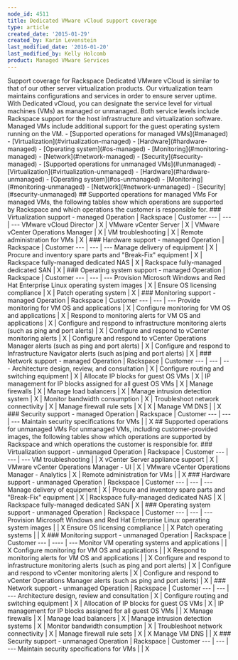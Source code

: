 ```yaml
---
node_id: 4511
title: Dedicated VMware vCloud support coverage
type: article
created_date: '2015-01-29'
created_by: Karin Levenstein
last_modified_date: '2016-01-20'
last_modified_by: Kelly Holcomb
product: Managed VMware Services
---
```


Support coverage for Rackspace Dedicated VMware vCloud is similar to
that of our other server virtualization products. Our virtualization
team maintains configurations and services in order to ensure server
uptime. With Dedicated vCloud, you can designate the service level for
virtual machines (VMs) as managed or unmanaged. Both service levels
include Rackspace support for the host infrastructure and virtualization
software. Managed VMs include additional support for the guest operating
system running on the VM. - \[Supported operations for managed
VMs\](\#managed) - \[Virtualization\](\#virtualization-managed) -
\[Hardware\](\#hardware-managed) - \[Operating system\](\#os-managed) -
\[Monitoring\](\#monitoring-managed) - \[Network\](\#network-managed) -
\[Security\](\#security-managed) - \[Supported operations for unmanaged
VMs\](\#unmanaged) - \[Virtualization\](\#virtualization-unmanaged) -
\[Hardware\](\#hardware-unmanaged) - \[Operating
system\](\#os-unmanaged) - \[Monitoring\](\#monitoring-unmanaged) -
\[Network\](\#network-unmanaged) - \[Security\](\#security-unmanaged)
 \#\# Supported operations for managed VMs For managed VMs, the
following tables show which operations are supported by Rackspace and
which operations the customer is responsible for.  \#\#\#
Virtualization support - managed Operation | Rackspace | Customer --- |
--- | --- VMware vCloud Director | X |   VMware vCenter Server | X |
VMware vCenter Operations Manager | X |   VM troubleshooting | X |
Remote administration for VMs | X |    \#\#\# Hardware support -
managed Operation | Rackspace | Customer --- | --- | --- Manage delivery
of equipment | X |   Procure and inventory spare parts and "Break-Fix"
equipment | X |   Rackspace fully-managed dedicated NAS | X |
Rackspace fully-managed dedicated SAN | X |    \#\#\# Operating
system support - managed Operation | Rackspace | Customer --- | --- |
--- Provision Microsoft Windows and Red Hat Enterprise Linux operating
system images | X |   Ensure OS licensing compliance | X |   Patch
operating system | X |    \#\#\# Monitoring support - managed
Operation | Rackspace | Customer --- | --- | --- Provide monitoring for
VM OS and applications | X |   Configure monitoring for VM OS and
applications | X |   Respond to monitoring alerts for VM OS and
applications | X |   Configure and respond to infrastructure monitoring
alerts (such as ping and port alerts) | X |   Configure and respond to
vCenter monitoring alerts | X |   Configure and respond to vCenter
Operations Manager alerts (such as ping and port alerts) | X |
Configure and respond to Infrastructure Navigator alerts (such as(ping
and port alerts) | X |    \#\#\# Network support - managed Operation
| Rackspace | Customer --- | --- | --- Architecture design, review, and
consultation | X |   Configure routing and switching equipment | X |
Allocate IP blocks for guest OS VMs | X |   IP management for IP blocks
assigned for all guest OS VMs | X |   Manage firewalls | X |   Manage
load balancers | X |   Manage intrusion detection system | X |   Monitor
bandwidth consumption | X |   Troubleshoot network connectivity | X |
Manage firewall rule sets | X | X | Manage VM DNS |   | X  \#\#\#
Security support - managed Operation | Rackspace | Customer --- | --- |
--- Maintain security specifications for VMs |   | X  \#\# Supported
operations for unmanaged VMs For unmanaged VMs, including
customer-provided images, the following tables show which operations are
supported by Rackspace and which operations the customer is responsible
for.  \#\#\# Virtualization support - unmanaged Operation |
Rackspace | Customer --- | --- | --- VM troubleshooting |   | X vCenter
Server appliance support | X |   VMware vCenter Operations Manager - UI
| X |   VMware vCenter Operations Manager - Analytics | X |   Remote
administration for VMs |   | X  \#\#\# Hardware support - unmanaged
Operation | Rackspace | Customer --- | --- | --- Manage delivery of
equipment | X |   Procure and inventory spare parts and "Break-Fix"
equipment | X |   Rackspace fully-managed dedicated NAS | X |
Rackspace fully-managed dedicated SAN | X |    \#\#\# Operating
system support - unmanaged Operation | Rackspace | Customer --- | --- |
--- Provision Microsoft Windows and Red Hat Enterprise Linux operating
system images |   | X Ensure OS licensing compliance |   | X Patch
operating systems |   | X  \#\#\# Monitoring support - unmanaged
Operation | Rackspace | Customer --- | ---- | --- Monitor VM operating
systems and applications |   | X Configure monitoring for
<span>VM</span> OS and applications |   | X Respond to monitoring alerts
for <span>VM</span> OS and applications |   | X Configure and respond to
infrastructure monitoring alerts (such as ping and port alerts) | X |
Configure and respond to vCenter monitoring alerts | X |   Configure and
respond to vCenter Operations Manager alerts (such as ping and port
alerts) | X |    \#\#\# Network support - unmanaged Operation |
Rackspace | Customer --- | --- | --- Architecture design, review and
consultation | X |   Configure routing and switching equipment | X |
Allocation of IP blocks for guest OS VMs | X |   IP management for IP
blocks assigned for all guest OS VMs |   | X Manage firewalls | X |
Manage load balancers | X |   Manage intrusion detection systems | X |
Monitor bandwidth consumption | X |   Troubleshoot network connectivity
| X |   Manage firewall rule sets | X | X Manage <span>VM</span> DNS |
| X  \#\#\# Security support - unmanaged Operation | Rackspace |
Customer --- | --- | --- Maintain security specifications for VMs |   |
X

